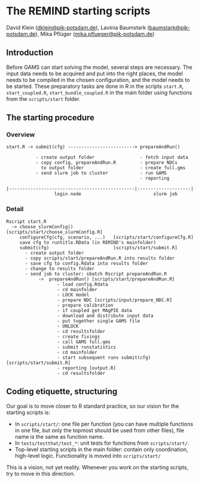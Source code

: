 # The REMIND starting scripts

David Klein (<dklein@pik-potsdam.de>), Lavinia Baumstark (<baumstark@pik-potsdam.de>), Mika Pflüger (<mika.pflueger@pik-potsdam.de>)

## Introduction

Before GAMS can start solving the model, several steps are necessary. The input data needs to be acquired and put into the right places, the model needs to be compiled in the chosen configuration, and the model needs to be started. These preparatory tasks are done in R in the scripts `start.R`, `start_coupled.R`, `start_bundle_coupled.R` in the main folder using functions from the `scripts/start` folder.

## The starting procedure

### Overview

```
start.R -> submit(cfg) -------------------------> prepareAndRun()

           - create output folder                 - fetch input data
           - copy config, prepareAndRun.R         - prepare NDCs
             to output folder                     - create full.gms
           - send slurm job to cluster            - run GAMS
                                                  - reporting

|-----------------------------------------------|--------------------|
                  login node                           slurm job
```

### Detail

```
Rscript start.R
  -> choose_slurmConfig()               [scripts/start/choose_slurmConfig.R]
     configureCfg(cfg, scenario, ...)   [scripts/start/configureCfg.R]
     save cfg to runtitle.RData (in REMIND's mainfolder)
     submit(cfg)                        [scripts/start/submit.R]
       - create output folder
       - copy scripts/start/prepareAndRun.R into results folder
       - save cfg to config.Rdata into results folder
       - change to results folder
       - send job to cluster: sbatch Rscript prepareAndRun.R
            ->  prepareAndRun() [scripts/start/prepareAndRun.R]
                   - load config.Rdata
                   - cd mainfolder
                   - LOCK model
                   - prepare NDC [scripts/input/prepare_NDC.R]
                   - prepare calibration
                   - if coupled get MAgPIE data
                   - download and distribute input data
                   - put together single GAMS file
                   - UNLOCK
                   - cd resultsfolder
                   - create fixings
                   - call GAMS full.gms
                   - submit runstatistics
                   - cd mainfolder
                   - start subsequent runs submit(cfg) [scripts/start/submit.R]
                   - reporting [output.R]
                   - cd resultsfolder
```

## Coding etiquette, structuring

Our goal is to move closer to R standard practice, so our vision for the starting scripts is:
* In `scripts/start/`: one file per function (you can have multiple functions in one file, but only the topmost should be used from other files), file name is the same as function name.
* In `tests/testthat/test_*`: unit tests for functions from `scripts/start/`.
* Top-level starting scripts in the main folder: contain only coordination, high-level logic. Functionality is moved into `scripts/start/`

This is a vision, not yet reality. Whenever you work on the starting scripts, try to move in this direction.
